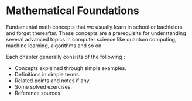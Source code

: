 # Mathematical Foundations

Fundamental math concepts that we usually learn in school or bachlelors and forget thereafter. These concepts are a prerequisite for understanding several advanced topics in computer science like quantum computing, machine learning, algorithms and so on.
 
Each chapter generally consists of the following : 
 - Concepts explained through simple examples.
 - Definitions in simple terms.
 - Related points and notes if any.
 - Some solved exercises.
 - Reference sources.